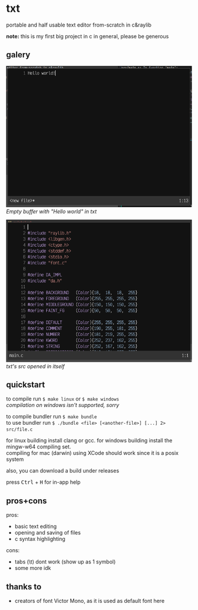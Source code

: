 
# txt
portable and half usable text editor from-scratch in c&raylib

**note:** this is my first big project in c in general, please be generous

## galery
![screenshot1](assets/screenshot1.png)
_Empty buffer with "Hello world" in txt_

![screenshot2](assets/screenshot2.png)
_txt's src opened in itself_

## quickstart
to compile run `$ make linux` or `$ make windows`<br/>
_compilation on windows isn't supported, sorry_

to compile bundler run `$ make bundle`<br/>
to use bundler run `$ ./bundle <file> [<another-file>] [...] 2> src/file.c`

for linux building install clang or gcc. for windows building install the mingw-w64 compiling set.<br/>
compiling for mac (darwin) using XCode should work since it is a posix system

also, you can download a build under releases

press <kbd>Ctrl</kbd> + <kbd>H</kbd> for in-app help

## pros+cons
pros:
- basic text editing
- opening and saving of files
- c syntax highlighting

cons:
- tabs (\t) dont work (show up as 1 symbol)
- some more idk

## thanks to
- creators of font Victor Mono, as it is used as default font here

